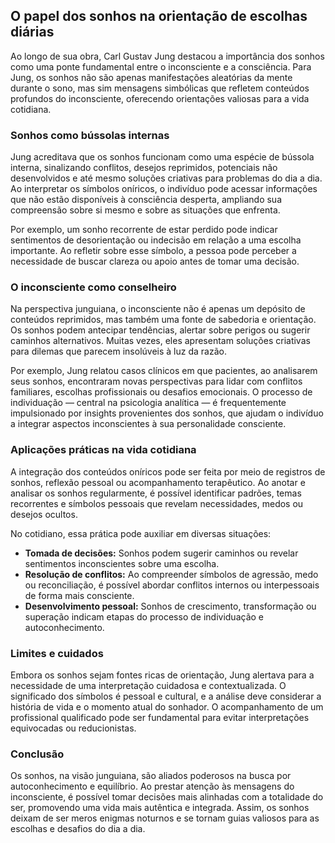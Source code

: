 
## O papel dos sonhos na orientação de escolhas diárias

Ao longo de sua obra, Carl Gustav Jung destacou a importância dos sonhos como uma ponte fundamental entre o inconsciente e a consciência. Para Jung, os sonhos não são apenas manifestações aleatórias da mente durante o sono, mas sim mensagens simbólicas que refletem conteúdos profundos do inconsciente, oferecendo orientações valiosas para a vida cotidiana.

### Sonhos como bússolas internas

Jung acreditava que os sonhos funcionam como uma espécie de bússola interna, sinalizando conflitos, desejos reprimidos, potenciais não desenvolvidos e até mesmo soluções criativas para problemas do dia a dia. Ao interpretar os símbolos oníricos, o indivíduo pode acessar informações que não estão disponíveis à consciência desperta, ampliando sua compreensão sobre si mesmo e sobre as situações que enfrenta.

Por exemplo, um sonho recorrente de estar perdido pode indicar sentimentos de desorientação ou indecisão em relação a uma escolha importante. Ao refletir sobre esse símbolo, a pessoa pode perceber a necessidade de buscar clareza ou apoio antes de tomar uma decisão.

### O inconsciente como conselheiro

Na perspectiva junguiana, o inconsciente não é apenas um depósito de conteúdos reprimidos, mas também uma fonte de sabedoria e orientação. Os sonhos podem antecipar tendências, alertar sobre perigos ou sugerir caminhos alternativos. Muitas vezes, eles apresentam soluções criativas para dilemas que parecem insolúveis à luz da razão.

Por exemplo, Jung relatou casos clínicos em que pacientes, ao analisarem seus sonhos, encontraram novas perspectivas para lidar com conflitos familiares, escolhas profissionais ou desafios emocionais. O processo de individuação — central na psicologia analítica — é frequentemente impulsionado por insights provenientes dos sonhos, que ajudam o indivíduo a integrar aspectos inconscientes à sua personalidade consciente.

### Aplicações práticas na vida cotidiana

A integração dos conteúdos oníricos pode ser feita por meio de registros de sonhos, reflexão pessoal ou acompanhamento terapêutico. Ao anotar e analisar os sonhos regularmente, é possível identificar padrões, temas recorrentes e símbolos pessoais que revelam necessidades, medos ou desejos ocultos.

No cotidiano, essa prática pode auxiliar em diversas situações:

- **Tomada de decisões:** Sonhos podem sugerir caminhos ou revelar sentimentos inconscientes sobre uma escolha.
- **Resolução de conflitos:** Ao compreender símbolos de agressão, medo ou reconciliação, é possível abordar conflitos internos ou interpessoais de forma mais consciente.
- **Desenvolvimento pessoal:** Sonhos de crescimento, transformação ou superação indicam etapas do processo de individuação e autoconhecimento.

### Limites e cuidados

Embora os sonhos sejam fontes ricas de orientação, Jung alertava para a necessidade de uma interpretação cuidadosa e contextualizada. O significado dos símbolos é pessoal e cultural, e a análise deve considerar a história de vida e o momento atual do sonhador. O acompanhamento de um profissional qualificado pode ser fundamental para evitar interpretações equivocadas ou reducionistas.

### Conclusão

Os sonhos, na visão junguiana, são aliados poderosos na busca por autoconhecimento e equilíbrio. Ao prestar atenção às mensagens do inconsciente, é possível tomar decisões mais alinhadas com a totalidade do ser, promovendo uma vida mais autêntica e integrada. Assim, os sonhos deixam de ser meros enigmas noturnos e se tornam guias valiosos para as escolhas e desafios do dia a dia.
```
